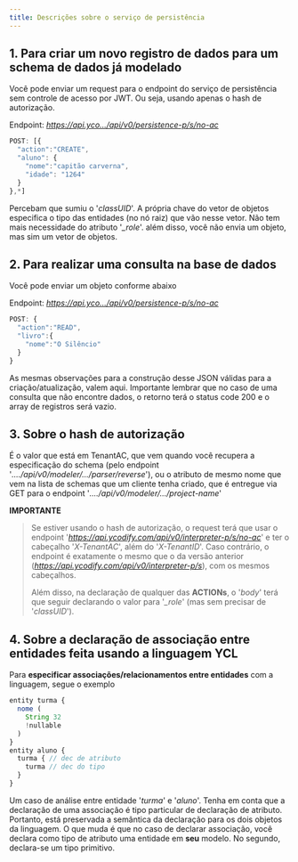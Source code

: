 ```yaml
---
title: Descrições sobre o serviço de persistência
---
```


## 1. Para **criar um novo registro de dados** para um schema de dados já modelado

Você pode enviar um request para o endpoint do serviço de persistência sem controle de acesso por JWT. Ou seja, usando apenas o hash de autorização.

Endpoint: _https://api.yco.../api/v0/persistence-p/s/no-ac_

```javascript
POST: [{
  "action":"CREATE",
  "aluno": {
    "nome":"capitão carverna",
    "idade": "1264"
  }
},*]
```

Percebam que sumiu o '_classUID_'. A própria chave do vetor de objetos especifica o tipo das entidades (no nó raiz) que vão nesse vetor. Não tem mais necessidade do atributo '_\_role_'. além disso, você não envia um objeto, mas sim um vetor de objetos.

## 2. Para **realizar uma consulta na base de dados**

Você pode enviar um objeto conforme abaixo

Endpoint: _https://api.yco.../api/v0/persistence-p/s/no-ac_

```javascript
POST: {
  "action":"READ",
  "livro":{
    "nome":"O Silêncio"
  }
}
```

As mesmas observações para a construção desse JSON válidas para a criação/atualização, valem aqui. Importante lembrar que no caso de uma consulta que não encontre dados, o retorno terá o status code 200 e o array de registros será vazio.

## 3. Sobre o hash de autorização

É o valor que está em TenantAC, que vem quando você recupera a especificação do schema (pelo endpoint '_..../api/v0/modeler/.../parser/reverse_'), ou o atributo de mesmo nome que vem na lista de schemas que um cliente tenha criado, que é entregue via GET para o endpoint '_..../api/v0/modeler/.../project-name_'

**IMPORTANTE**

> Se estiver usando o hash de autorização, o request terá que usar o endpoint '_https://api.ycodify.com/api/v0/interpreter-p/s/no-ac_' e ter o cabeçalho '_X-TenantAC_', além do '_X-TenantID_'. Caso contrário, o endpoint é exatamente o mesmo que o da versão anterior (_https://api.ycodify.com/api/v0/interpreter-p/s_), com os mesmos cabeçalhos.
>
> Além disso, na declaração de qualquer das **ACTIONs**, o '_body_' terá que seguir declarando o valor para '_\_role_' (mas sem precisar de '_classUID_').

## 4. Sobre a **declaração de associação entre entidades** feita usando a **linguagem YCL**

Para **especificar associações/relacionamentos entre entidades** com a linguagem, segue o exemplo

```javascript
entity turma {
  nome (
    String 32
    !nullable
  )
}
entity aluno {
  turma { // dec de atributo
    turma // dec do tipo
  }
}
```

Um caso de análise entre entidade '_turma_' e '_aluno_'. Tenha em conta que a declaração de uma associação é tipo particular de declaração de atributo. Portanto, está preservada a semântica da declaração para os dois objetos da linguagem. O que muda é que no caso de declarar associação, você declara como tipo de atributo uma entidade em **seu** modelo. No segundo, declara-se um tipo primitivo.
